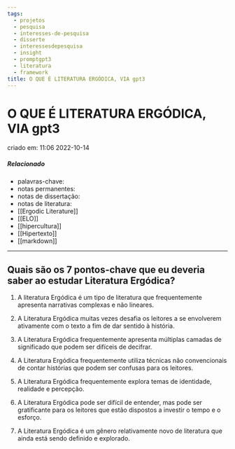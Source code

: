 ```yaml
---
tags:
  - projetos
  - pesquisa
  - interesses-de-pesquisa
  - disserte
  - interessesdepesquisa
  - insight
  - promptgpt3
  - literatura
  - framework
title: O QUE É LITERATURA ERGÓDICA, VIA gpt3
---
```

# O QUE É LITERATURA ERGÓDICA, VIA gpt3
criado em: 11:06 2022-10-14

##### Relacionado
- palavras-chave: 
- notas permanentes: 
- notas de dissertação:
- notas de literatura: 
- [[Ergodic Literature]]
- [[ELO]]
- [[hipercultura]]
- [[Hipertexto]]
- [[markdown]]

---
## Quais são os 7 pontos-chave que eu deveria saber ao estudar Literatura Ergódica?

1. A literatura Ergódica é um tipo de literatura que frequentemente apresenta narrativas complexas e não lineares.

2. A Literatura Ergódica muitas vezes desafia os leitores a se envolverem ativamente com o texto a fim de dar sentido à história.

3. A Literatura Ergódica frequentemente apresenta múltiplas camadas de significado que podem ser difíceis de decifrar.

4. A Literatura Ergódica frequentemente utiliza técnicas não convencionais de contar histórias que podem ser confusas para os leitores.

5. A Literatura Ergódica frequentemente explora temas de identidade, realidade e percepção.

6. A Literatura Ergódica pode ser difícil de entender, mas pode ser gratificante para os leitores que estão dispostos a investir o tempo e o esforço.

7. A Literatura Ergódica é um gênero relativamente novo de literatura que ainda está sendo definido e explorado.

